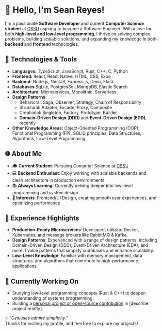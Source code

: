# 👋 Hello, I'm Sean Reyes!

I'm a passionate **Software Developer** and current **Computer Science student** at [OSSU](https://github.com/ossu/computer-science) aspiring to become a Software Engineer.
With a love for both **high-level and low-level programming**, I thrive on solving complex problems,
building scalable solutions, and expanding my knowledge in both **backend** and **frontend** technologies.

## 🔧 Technologies & Tools

- **Languages:** TypeScript, JavaScript, Rust, C++, C, Python
- **Frontend:** React, React Native, HTML, CSS, Expo
- **Backend:** Node.js, NestJS, Express.js, Deno, Flask
- **Databases** SqLite, PostgresSql, MongoDB, Elastic Search
- **Architecture:** Microservices, Monolithic, Serverless
- **Design Patterns:** 
  - Behavioral: Saga, Observer, Strategy, Chain of Responsibility
  - Structural: Adapter, Facade, Proxy, Composite
  - Creational: Singleton, Factory, Prototype, Builder
  - **Domain-Driven Design (DDD)** and **Event-Driven Design (EDD)**, recently 
- **Other Knowledge Areas:** Object-Oriented Programming (OOP), Functional Programming (FP), SOLID principles, Data Structures, Algorithms, Low-Level Programming

## 🌐 About Me

- 🎓 **Current Student**: Pursuing Computer Science at [OSSU](https://github.com/ossu/computer-science)
- 💻 **Backend Enthusiast**: Enjoy working with scalable backends and clean architecture in production environments
- 📚 **Always Learning**: Currently delving deeper into low-level programming and system design
- 🎨 **Interests**: Frontend/UI Design, creating smooth user experiences, and optimizing performance

## 🚀 Experience Highlights

- **Production-Ready Microservices**: Developed, utilizing Docker, Kubernetes, and message brokers like RabbitMQ & Kafka.
- **Design Patterns**: Experienced with a range of design patterns, including Domain-Driven Design (DDD), Event-Driven Architecture (EDA), and more. I value patterns that simplify codebases and enhance scalability.
- **Low-Level Knowledge**: Familiar with memory management, data structures, and algorithms that contribute to high-performance applications.

## 💼 Currently Working On

- Studying low-level programming concepts (Rust & C++) to deepen understanding of systems programming.
- Building a [personal project or open-source contribution](https://github.com/yourusername/yourproject) in [describe project briefly].



💡 _"Geniuses admire simplicity."_  
Thanks for visiting my profile, and feel free to explore my projects!
